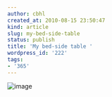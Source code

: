```yaml
---
author: cbhl
created_at: 2010-08-15 23:50:47
kind: article
slug: my-bed-side-table
status: publish
title: 'My bed-side table '
wordpress_id: '222'
tags:
- '365'
---
```


![image](http://blog.azuresky.ca/blog/wp-content/uploads/2010/08/wpid-IMG_20100815_234953.jpg)
